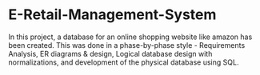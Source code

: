# E-Retail-Management-System

In this project, a database for an online shopping website like amazon has been created. This was done in a phase-by-phase style - Requirements Analysis, ER diagrams & design, Logical database design with normalizations, and development of the physical database using SQL.
